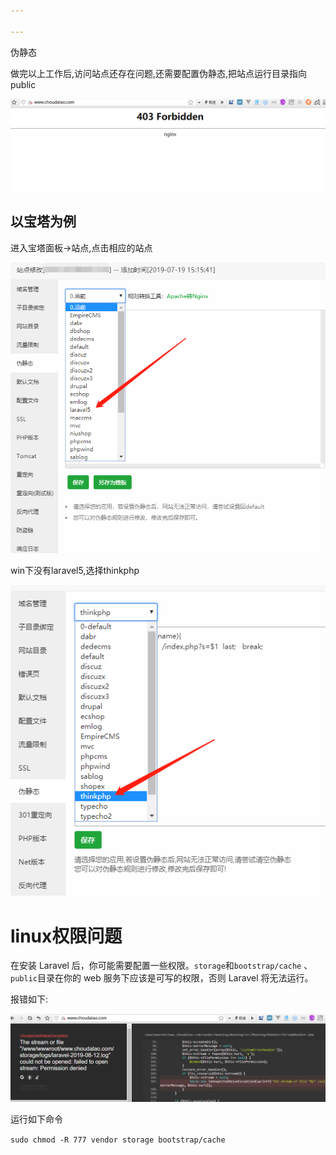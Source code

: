 ```yaml
---

---
```


伪静态

 

 做完以上工作后,访问站点还存在问题,还需要配置伪静态,把站点运行目录指向public

![](./images/screenshot_1565621361361.png)

## 以宝塔为例

进入宝塔面板->站点,点击相应的站点

![screenshot_1565621661775](./images/screenshot_1565621661775.png)

win下没有laravel5,选择thinkphp

![](./images/screenshot_1565621745758.png)

 

# linux权限问题

在安装 Laravel 后，你可能需要配置一些权限。`storage`和`bootstrap/cache` 、`public`目录在你的 web 服务下应该是可写的权限，否则 Laravel 将无法运行。

报错如下:

![](./images/screenshot_1565621987669.png)

 

运行如下命令

`sudo chmod -R 777 vendor storage bootstrap/cache`